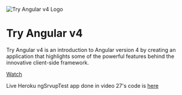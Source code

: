 

![Try Angular v4 Logo](https://cfe2-static.s3-us-west-2.amazonaws.com/media/projects/try-angular-v4/images/share/try-angular-v4.png)
# Try Angular v4


Try Angular v4 is an introduction to Angular version 4 by creating an application that highlights some of the powerful features behind the innovative client-side framework. 


[Watch](https://www.codingforentrepreneurs.com/projects/try-angular-v4/)

Live Heroku ngSrvupTest app done in video 27's code is [here](https://github.com/codingforentrepreneurs/Try-Angular-v4/tree/master/ngSrvupTestSrc)

